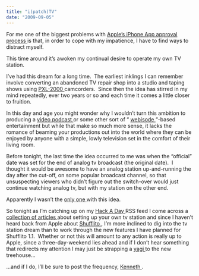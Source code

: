 ```yaml
---
title: "i(patch)TV"
date: "2009-09-05"
---
```


<div class="content">
<p>For me one of the biggest problems with <a href="http://www.pcworld.com/article/171494/apple_app_store_needs_reality_check.html" target="_blank"> Apple’s iPhone App approval process
</a>
is that, in order to cope with my impatience, I have to find ways to distract
myself.</p>
<p>This time around it’s awoken my continual desire to operate my own TV station.</p>
<p>I’ve had this dream for a long time.  The earliest inklings I can remember
involve converting an abandoned TV repair shop into a studio and taping shows
using <a href="http://en.wikipedia.org/wiki/PXL-2000" target="_blank"> PXL-2000 </a> camcorders.  Since
then the idea has stirred in my mind repeatedly, ever two years or so and each
time it comes a little closer to fruition.</p>
<p>In this day and age you might wonder why I wouldn’t turn this ambition to
producing a <a href="http://en.wikipedia.org/wiki/Podcast" target="_blank"> video podcast </a> or some
other sort of “ <a href="http://en.wikipedia.org/wiki/Webisode" target="_blank"> webisode </a> “-based
entertainment but while that make so much more sense, it lacks the romance of
beaming your productions out into the world where they can be enjoyed by
anyone with a simple, lowly television set in the comfort of their living
room.</p>
<p>Before tonight, the last time the idea occurred to me was when the “official”
date was set for the end of analog tv broadcast (the original date).  I
thought it would be awesome to have an analog station up-and-running the day
after the cut-off, on some popular broadcast channel, so that unsuspecting
viewers who didn’t figure out the switch-over would just continue watching
analog tv, but with my station on the other end.</p>
<p>Apparently I wasn’t the <a href="http://omgimon.tv/drupal/" target="_blank"> only one </a> with this
idea.</p>
<p>So tonight as I’m catching up on my <a href="http://hackaday.com/" target="_blank"> Hack A Day </a> RSS
feed I come across a <a href="http://hackaday.com/2009/09/02
/build-an-analog-tv-station/" target="_blank"> collection of articles </a> about setting up your own tv station and since I
haven’t heard back from Apple about <a href="http://www.gullicksonlaboratories.com/shufflito" target="_blank"> Shufflito
</a> , I’m more inclined to dig
into the tv station dream than to work through the new features I have planned
for Shufflito 1.1.  Whether or not this will amount to any action is really up
to Apple, since a three-day-weekend lies ahead and if I don’t hear something
that redirects my attention I may just be strapping a <a href="http://en.wikipedia.org/wiki/Yagi_antenna" target="_blank"> yagi
</a> to the new treehouse…</p>
<p>…and if I do, I’ll be sure to post the frequency, <a href="http://en.wikipedia.org/wiki/William_Tager" target="_blank"> Kenneth
</a> .</p>
</div>
